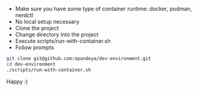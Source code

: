- Make sure you have some type of container runtime: docker, podman, nerdctl
- No local setup necessary
- Clone the project
- Change directory into the project
- Execute scripts/run-with-container.sh 
- Follow prompts

```bash
git clone git@github.com:npandeya/dev-environment.git
cd dev-environment
./scripts/run-with-container.sh
```

Happy :) 